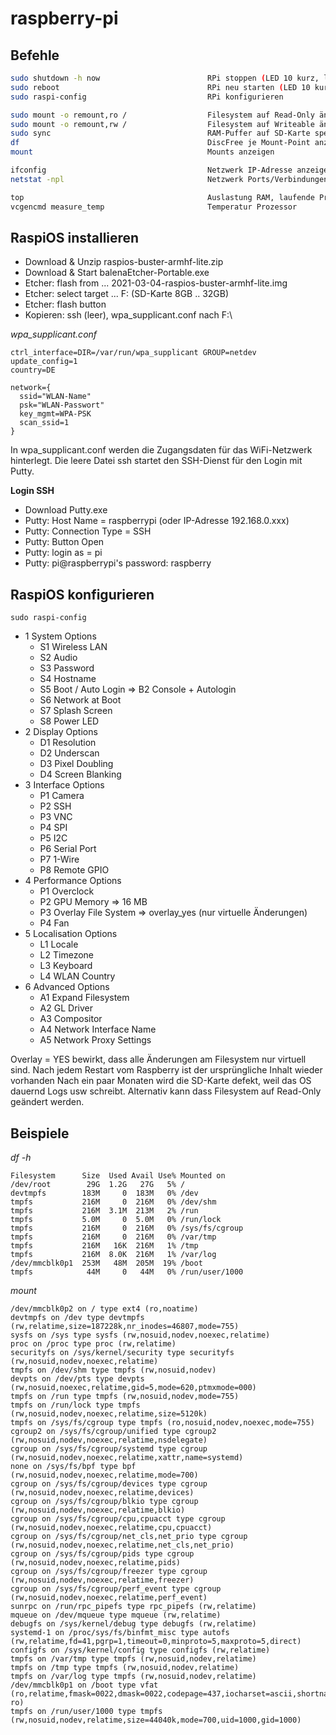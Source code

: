 # raspberry-pi

## Befehle

```bash
sudo shutdown -h now                        RPi stoppen (LED 10 kurz, lang, aus)
sudo reboot                                 RPi neu starten (LED 10 kurz, lang, aus, flackern)
sudo raspi-config                           RPi konfigurieren

sudo mount -o remount,ro /                  Filesystem auf Read-Only ändern
sudo mount -o remount,rw /                  Filesystem auf Writeable ändern
sudo sync                                   RAM-Puffer auf SD-Karte speichern
df                                          DiscFree je Mount-Point anzeigen
mount                                       Mounts anzeigen

ifconfig                                    Netzwerk IP-Adresse anzeigen
netstat -npl                                Netzwerk Ports/Verbindungen anzeigen

top                                         Auslastung RAM, laufende Prozesse
vcgencmd measure_temp                       Temperatur Prozessor
```

## RaspiOS installieren

* Download & Unzip raspios-buster-armhf-lite.zip
* Download & Start balenaEtcher-Portable.exe
* Etcher: flash from ... 2021-03-04-raspios-buster-armhf-lite.img
* Etcher: select target ... F: (SD-Karte 8GB .. 32GB)
* Etcher: flash button
* Kopieren: ssh (leer), wpa_supplicant.conf nach F:\

*wpa_supplicant.conf*

```
ctrl_interface=DIR=/var/run/wpa_supplicant GROUP=netdev
update_config=1
country=DE

network={
  ssid="WLAN-Name"
  psk="WLAN-Passwort"
  key_mgmt=WPA-PSK
  scan_ssid=1
}
```

In wpa_supplicant.conf werden die Zugangsdaten für das WiFi-Netzwerk hinterlegt.
Die leere Datei ssh startet den SSH-Dienst für den Login mit Putty.

**Login SSH**

* Download Putty.exe
* Putty: Host Name = raspberrypi (oder IP-Adresse 192.168.0.xxx)
* Putty: Connection Type = SSH
* Putty: Button Open
* Putty: login as = pi
* Putty: pi@raspberrypi's password: raspberry

## RaspiOS konfigurieren

```
sudo raspi-config
```

* 1 System Options
  * S1 Wireless LAN
  * S2 Audio
  * S3 Password
  * S4 Hostname
  * S5 Boot / Auto Login => B2 Console + Autologin
  * S6 Network at Boot
  * S7 Splash Screen
  * S8 Power LED
* 2 Display Options
  * D1 Resolution
  * D2 Underscan
  * D3 Pixel Doubling
  * D4 Screen Blanking
* 3 Interface Options
  * P1 Camera
  * P2 SSH
  * P3 VNC
  * P4 SPI
  * P5 I2C
  * P6 Serial Port
  * P7 1-Wire
  * P8 Remote GPIO
* 4 Performance Options
  * P1 Overclock
  * P2 GPU Memory => 16 MB
  * P3 Overlay File System => overlay_yes (nur virtuelle Änderungen)
  * P4 Fan
* 5 Localisation Options
  * L1 Locale
  * L2 Timezone
  * L3 Keyboard
  * L4 WLAN Country
* 6 Advanced Options
  * A1 Expand Filesystem
  * A2 GL Driver
  * A3 Compositor
  * A4 Network Interface Name
  * A5 Network Proxy Settings 

Overlay = YES bewirkt, dass alle Änderungen am Filesystem nur virtuell sind.
Nach jedem Restart vom Raspberry ist der ursprüngliche Inhalt wieder vorhanden
Nach ein paar Monaten wird die SD-Karte defekt, weil das OS dauernd Logs usw schreibt.
Alternativ kann dass Filesystem auf Read-Only geändert werden.

## Beispiele

*df -h*

```
Filesystem      Size  Used Avail Use% Mounted on
/dev/root        29G  1.2G   27G   5% /
devtmpfs        183M     0  183M   0% /dev
tmpfs           216M     0  216M   0% /dev/shm
tmpfs           216M  3.1M  213M   2% /run
tmpfs           5.0M     0  5.0M   0% /run/lock
tmpfs           216M     0  216M   0% /sys/fs/cgroup
tmpfs           216M     0  216M   0% /var/tmp
tmpfs           216M   16K  216M   1% /tmp
tmpfs           216M  8.0K  216M   1% /var/log
/dev/mmcblk0p1  253M   48M  205M  19% /boot
tmpfs            44M     0   44M   0% /run/user/1000
```

*mount*

```
/dev/mmcblk0p2 on / type ext4 (ro,noatime)
devtmpfs on /dev type devtmpfs (rw,relatime,size=187228k,nr_inodes=46807,mode=755)
sysfs on /sys type sysfs (rw,nosuid,nodev,noexec,relatime)
proc on /proc type proc (rw,relatime)
securityfs on /sys/kernel/security type securityfs (rw,nosuid,nodev,noexec,relatime)
tmpfs on /dev/shm type tmpfs (rw,nosuid,nodev)
devpts on /dev/pts type devpts (rw,nosuid,noexec,relatime,gid=5,mode=620,ptmxmode=000)
tmpfs on /run type tmpfs (rw,nosuid,nodev,mode=755)
tmpfs on /run/lock type tmpfs (rw,nosuid,nodev,noexec,relatime,size=5120k)
tmpfs on /sys/fs/cgroup type tmpfs (ro,nosuid,nodev,noexec,mode=755)
cgroup2 on /sys/fs/cgroup/unified type cgroup2 (rw,nosuid,nodev,noexec,relatime,nsdelegate)
cgroup on /sys/fs/cgroup/systemd type cgroup (rw,nosuid,nodev,noexec,relatime,xattr,name=systemd)
none on /sys/fs/bpf type bpf (rw,nosuid,nodev,noexec,relatime,mode=700)
cgroup on /sys/fs/cgroup/devices type cgroup (rw,nosuid,nodev,noexec,relatime,devices)
cgroup on /sys/fs/cgroup/blkio type cgroup (rw,nosuid,nodev,noexec,relatime,blkio)
cgroup on /sys/fs/cgroup/cpu,cpuacct type cgroup (rw,nosuid,nodev,noexec,relatime,cpu,cpuacct)
cgroup on /sys/fs/cgroup/net_cls,net_prio type cgroup (rw,nosuid,nodev,noexec,relatime,net_cls,net_prio)
cgroup on /sys/fs/cgroup/pids type cgroup (rw,nosuid,nodev,noexec,relatime,pids)
cgroup on /sys/fs/cgroup/freezer type cgroup (rw,nosuid,nodev,noexec,relatime,freezer)
cgroup on /sys/fs/cgroup/perf_event type cgroup (rw,nosuid,nodev,noexec,relatime,perf_event)
sunrpc on /run/rpc_pipefs type rpc_pipefs (rw,relatime)
mqueue on /dev/mqueue type mqueue (rw,relatime)
debugfs on /sys/kernel/debug type debugfs (rw,relatime)
systemd-1 on /proc/sys/fs/binfmt_misc type autofs (rw,relatime,fd=41,pgrp=1,timeout=0,minproto=5,maxproto=5,direct)
configfs on /sys/kernel/config type configfs (rw,relatime)
tmpfs on /var/tmp type tmpfs (rw,nosuid,nodev,relatime)
tmpfs on /tmp type tmpfs (rw,nosuid,nodev,relatime)
tmpfs on /var/log type tmpfs (rw,nosuid,nodev,relatime)
/dev/mmcblk0p1 on /boot type vfat (ro,relatime,fmask=0022,dmask=0022,codepage=437,iocharset=ascii,shortname=mixed,errors=remount-ro)
tmpfs on /run/user/1000 type tmpfs (rw,nosuid,nodev,relatime,size=44040k,mode=700,uid=1000,gid=1000)
```
